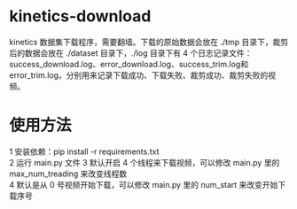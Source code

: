 # kinetics-download
kinetics 数据集下载程序，需要翻墙。下载的原始数据会放在 ./tmp 目录下，裁剪后的数据会放在 ./dataset 目录下，./log 目录下有 4 个日志记录文件：success_download.log、error_download.log、success_trim.log和error_trim.log，分别用来记录下载成功、下载失败、裁剪成功、裁剪失败的视频。
# 使用方法
1 安装依赖：pip install -r requirements.txt  
2 运行 main.py 文件
3 默认开启 4 个线程来下载视频，可以修改 main.py 里的 max_num_treading 来改变线程数  
4 默认是从 0 号视频开始下载，可以修改 main.py 里的 num_start 来改变开始下载序号
